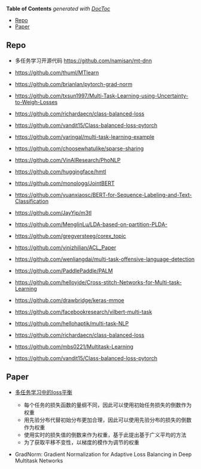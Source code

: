 <!-- START doctoc generated TOC please keep comment here to allow auto update -->
<!-- DON'T EDIT THIS SECTION, INSTEAD RE-RUN doctoc TO UPDATE -->
**Table of Contents**  *generated with [DocToc](https://github.com/thlorenz/doctoc)*

- [Repo](#repo)
- [Paper](#paper)

<!-- END doctoc generated TOC please keep comment here to allow auto update -->


## Repo
- 多任务学习开源代码 https://github.com/namisan/mt-dnn
- https://github.com/thuml/MTlearn
- https://github.com/brianlan/pytorch-grad-norm
- https://github.com/txsun1997/Multi-Task-Learning-using-Uncertainty-to-Weigh-Losses
- https://github.com/richardaecn/class-balanced-loss

- https://github.com/vandit15/Class-balanced-loss-pytorch
- https://github.com/yaringal/multi-task-learning-example
- https://github.com/choosewhatulike/sparse-sharing
- https://github.com/VinAIResearch/PhoNLP
- https://github.com/huggingface/hmtl

- https://github.com/monologg/JointBERT
- https://github.com/yuanxiaosc/BERT-for-Sequence-Labeling-and-Text-Classification
- https://github.com/JayYip/m3tl
- https://github.com/MenglinLu/LDA-based-on-partition-PLDA-
- https://github.com/gregversteeg/corex_topic
- https://github.com/yinizhilian/ACL_Paper

- https://github.com/wenliangdai/multi-task-offensive-language-detection
- https://github.com/PaddlePaddle/PALM
- https://github.com/helloyide/Cross-stitch-Networks-for-Multi-task-Learning
- https://github.com/drawbridge/keras-mmoe
- https://github.com/facebookresearch/vilbert-multi-task

- https://github.com/hellohaptik/multi-task-NLP
- https://github.com/richardaecn/class-balanced-loss
- https://github.com/mbs0221/Multitask-Learning
- https://github.com/vandit15/Class-balanced-loss-pytorch


## Paper

- [多任务学习中的loss平衡](https://mp.weixin.qq.com/s/dSrpDoL8am4bYMUhKNmsZQ)
  - 每个任务的损失函数的量纲不同，因此可以使用初始任务损失的倒数作为权重
  - 用先验分布代替初始分布更加合理，因此可以使用先验分布的损失的倒数作为权重
  - 使用实时的损失值的倒数来作为权重，基于此提出基于广义平均的方法
  - 为了获取平移不变性，以梯度的模作为调节的权重

- GradNorm: Gradient Normalization for Adaptive Loss Balancing in Deep Multitask Networks




